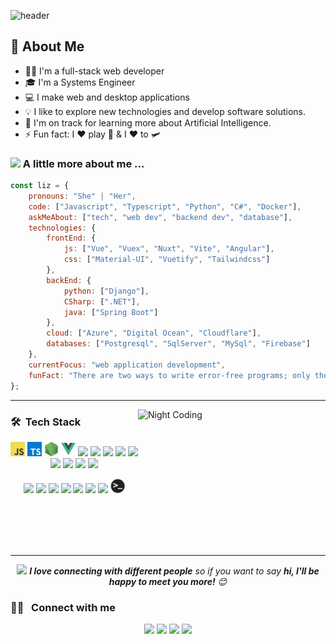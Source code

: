 ![header](https://capsule-render.vercel.app/api?type=waving&color=0:6DA2BF,100:6A4C91&fontColor=fff&fontSize=50&fontAlignY=32&height=300&section=header&text=Hi%20%E2%9C%8B,%20I%27m%20Lizeth%20La%20Serna!&desc=Software%20Engineer%20|%20Freelancer%20|%20Technology%20Enthusiast&descSize=20&descAlignY=51)

## 📖 About Me

* 👩‍💻 I'm a full-stack web developer
* 🎓 I'm a Systems Engineer 
* 💻 I make web and desktop applications
* 💡 I like to explore new technologies and develop software solutions.
* 🌱  I'm on track for learning more about Artificial Intelligence.
* ⚡️ Fun fact: I ❤️ play 🎹 & I ❤️ to 🛩️ 


### <img src="https://media.giphy.com/media/VgCDAzcKvsR6OM0uWg/giphy.gif" width="50"/> A little more about me ...

```javascript
const liz = {
    pronouns: "She" | "Her",
    code: ["Javascript", "Typescript", "Python", "C#", "Docker"],
    askMeAbout: ["tech", "web dev", "backend dev", "database"],
    technologies: {
        frontEnd: {
            js: ["Vue", "Vuex", "Nuxt", "Vite", "Angular"],
            css: ["Material-UI", "Vuetify", "Tailwindcss"]
        },
        backEnd: {
            python: ["Django"],
            CSharp: [".NET"],
            java: ["Spring Boot"]
        },
        cloud: ["Azure", "Digital Ocean", "Cloudflare"],
        databases: ["Postgresql", "SqlServer", "MySql", "Firebase"]
    },
    currentFocus: "web application development",
    funFact: "There are two ways to write error-free programs; only the third one works"
};
```
----
<img alt="Night Coding" src="https://media.giphy.com/media/L1R1tvI9svkIWwpVYr/giphy.gif" align="right" width="300" height="185"/>

### 🛠 &nbsp;Tech Stack
<p align="center">
<code><img height="23" src="https://raw.githubusercontent.com/github/explore/80688e429a7d4ef2fca1e82350fe8e3517d3494d/topics/javascript/javascript.png"/></code>
<code><img height="23" src="https://raw.githubusercontent.com/github/explore/80688e429a7d4ef2fca1e82350fe8e3517d3494d/topics/typescript/typescript.png"/></code>
<code><img height="23" src="https://raw.githubusercontent.com/github/explore/80688e429a7d4ef2fca1e82350fe8e3517d3494d/topics/nodejs/nodejs.png"></code>
<code><img height="23" src="https://raw.githubusercontent.com/github/explore/80688e429a7d4ef2fca1e82350fe8e3517d3494d/topics/vue/vue.png"/></code>
<code><img height="23" src="https://bestofjs.org/logos/vuetify.svg"/></code>
<code><img height="23" src="https://www.vectorlogo.zone/logos/nuxtjs/nuxtjs-icon.svg"/></code>
<code><img height="23" src="https://cdn3.iconfinder.com/data/icons/logos-and-brands-adobe/512/267_Python-512.png"/></code>
<code><img height="23" src="https://iconape.com/wp-content/png_logo_vector/c.png"></code>
<code><img height="23" src="https://icon-library.com/images/django-icon/django-icon-0.jpg"/></code>
<code><img height="23" src="https://iconape.com/wp-content/png_logo_vector/microsoft-net-logo.png"></code>
<code><img height="23" src="https://user-images.githubusercontent.com/2575745/67964810-4d9a2980-fbd7-11e9-8cf7-661ded187ee6.png"></code>
<code><img height="23" src="https://img.icons8.com/color/480/microsoft-sql-server.png"/></code>
<code><img height="23" src="https://user-images.githubusercontent.com/24623425/36042969-f87531d4-0d8a-11e8-9dee-e87ab8c6a9e3.png"/></code>

</p>

<p align="center">
<code><img height="23" src="https://upload.wikimedia.org/wikipedia/commons/thumb/9/9a/Visual_Studio_Code_1.35_icon.svg/512px-Visual_Studio_Code_1.35_icon.svg.png"/></code>
<code><img height="23" src="https://upload.wikimedia.org/wikipedia/commons/thumb/5/59/Visual_Studio_Icon_2019.svg/2060px-Visual_Studio_Icon_2019.svg.png"/></code>
<code><code><img height="23" src="https://plugins.jetbrains.com/assets/icons/jetbrains.png"/></code></code>
<code><img height="23" src="https://www.docker.com/sites/default/files/d8/styles/role_icon/public/2019-07/Moby-logo.png?itok=sYH_JEaJ"/></code>
<code><img height="23" src="https://www.vectorlogo.zone/logos/git-scm/git-scm-icon.svg"/></code>
<code><img height="23" src="https://user-images.githubusercontent.com/2437911/62945705-2e111300-bdd7-11e9-8f82-cffa978d1071.png"/></code>
<code><img height="23" src="https://cdn3.iconfinder.com/data/icons/logos-and-brands-adobe/512/184_Jira-512.png"/></code>
<code><img height="23" src="https://raw.githubusercontent.com/github/explore/80688e429a7d4ef2fca1e82350fe8e3517d3494d/topics/terminal/terminal.png"/></code></p>
<br/>
<br/>
<br/>
<br/>

----
<p align="center">
<img src="https://media.giphy.com/media/LnQjpWaON8nhr21vNW/giphy.gif" width="60"/> 
<em><b>I love connecting with different people</b> so if you want to say <b>hi, I'll be happy to meet you more!</b> 😊</em></p>

### 🤝🏻 &nbsp; Connect with me

<p align="center">
<a target="_blank" href="https://www.linkedin.com/in/lizeth-laserna/"><img src="https://img.shields.io/static/v1?label=&message=Lizeth%20La%20Serna&color=0A66C2&logo=linkedin&logoColor=white"/></a>
<a href="mailto:lizeth.lasernafelices@gmail.com"><img src="https://img.shields.io/static/v1?label=&message=lizeth.lasernafelices@gmail.com&color=red&logo=gmail&logoColor=white"/></a>
<a target="_blank" href="https://twitter.com/lizssdhdd"><img src="https://img.shields.io/static/v1?label=&message=@lizssdhdd&color=1D9BF0&logo=twitter&logoColor=white"/></a>
<a target="_blank" href="https://t.me/lizelaser"><img src="https://img.shields.io/static/v1?label=&message=@Lizelaser&color=white&logo=telegram&logoColor=white"/></a></p>